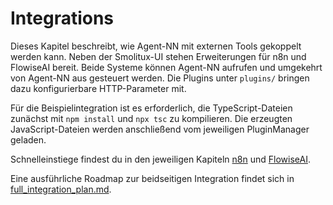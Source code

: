 # Integrations

Dieses Kapitel beschreibt, wie Agent-NN mit externen Tools gekoppelt werden kann. Neben der Smolitux-UI stehen Erweiterungen für n8n und FlowiseAI bereit. Beide Systeme können Agent-NN aufrufen und umgekehrt von Agent-NN aus gesteuert werden. Die Plugins unter `plugins/` bringen dazu konfigurierbare HTTP-Parameter mit.

Für die Beispielintegration ist es erforderlich, die TypeScript-Dateien zunächst mit `npm install` und `npx tsc` zu kompilieren. Die erzeugten JavaScript-Dateien werden anschließend vom jeweiligen PluginManager geladen.

Schnelleinstiege findest du in den jeweiligen Kapiteln [n8n](n8n.md#quick-start) und [FlowiseAI](flowise.md#quick-start).

Eine ausführliche Roadmap zur beidseitigen Integration findet sich in [full_integration_plan.md](full_integration_plan.md).

